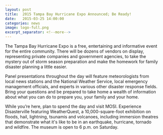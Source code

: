 ```yaml
---
layout: post
title:  2015 Tampa Bay Hurricane Expo Announced; Be Ready!
date:   2015-03-25 14:00:00
categories: news
image: logo-full.png
excerpt_separator: <!--more-->
---
```


The Tampa Bay Hurricane Expo is a free, entertaining and informative event for the entire community. There will be dozens of vendors on display, representing private companies and government agencies, to take the mystery out of storm season preparation and make the homework for family disaster planning a little easier. 

Panel presentations throughout the day will feature meteorologists from local news stations and the National Weather Service, local emergency management officials, and experts in various other disaster response fields. Bring your questions and be prepared to take home a wealth of information about what you can do to prepare you, your family and your home.  

While you’re here, plan to spend the day and visit MOSI. Experience Disasterville featuring WeatherQuest, a 10,000-square-foot exhibition on floods, hail, lightning, tsunamis and volcanoes, including immersion theatres that demonstrate what it's like to be in an earthquake, hurricane, tornado and wildfire. The museum is open to 6 p.m. on Saturday.